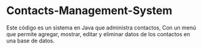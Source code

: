 # Contacts-Management-System
Este código es un sistema en Java que administra contactos, Con un menú que permite agregar, mostrar, editar y eliminar datos de los contactos en una base de datos.
